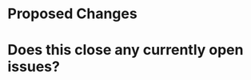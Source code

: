<!--- Make sure that your pull request is not a duplicate. -->

# Proposed Changes
<!--- Describe what changes are made in your pull request -->

# Does this close any currently open issues?
<!--- Mention the issue that your pull request addresses -->
